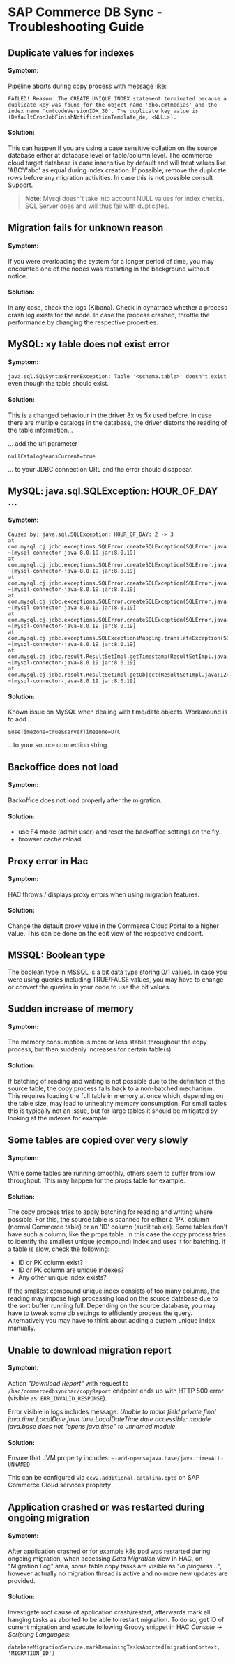 # SAP Commerce DB Sync - Troubleshooting Guide

## Duplicate values for indexes

#### Symptom:

Pipeline aborts during copy process with message like:
```
FAILED! Reason: The CREATE UNIQUE INDEX statement terminated because a duplicate key was found for the object name 'dbo.cmtmedias' and the index name 'cmtcodeVersionIDX_30'. The duplicate key value is (DefaultCronJobFinishNotificationTemplate_de, <NULL>).
```

#### Solution:

This can happen if you are using a case sensitive collation on the source database either at database level or table/column level.
The commerce cloud target database is case insensitive by default and will treat values like 'ABC'/'abc' as equal during index creation.
If possible, remove the duplicate rows before any migration activities. In case this is not possible consult Support.

> **Note**: Mysql doesn't take into account NULL values for index checks. SQL Server does and will thus fail with duplicates.

## Migration fails for unknown reason

#### Symptom:

If you were overloading the system for a longer period of time, you may encounted one of the nodes was restarting in the background without notice.


#### Solution:

In any case, check the logs (Kibana).
Check in dynatrace whether a process crash log exists for the node.
In case the process crashed, throttle the performance by changing the respective properties.


## MySQL: xy table does not exist error

#### Symptom:

`java.sql.SQLSyntaxErrorException: Table '<schema.table>' doesn't exist`
even though the table should exist.

#### Solution:

This is a changed behaviour in the driver 8x vs 5x used before. In case there are multiple catalogs in the database, the driver distorts the reading of the table information...

... add the url parameter 

`nullCatalogMeansCurrent=true`

... to your JDBC connection URL and the error should disappear.

## MySQL: java.sql.SQLException: HOUR_OF_DAY ...

#### Symptom:


```
Caused by: java.sql.SQLException: HOUR_OF_DAY: 2 -> 3
at com.mysql.cj.jdbc.exceptions.SQLError.createSQLException(SQLError.java:129) ~[mysql-connector-java-8.0.19.jar:8.0.19]
at com.mysql.cj.jdbc.exceptions.SQLError.createSQLException(SQLError.java:97) ~[mysql-connector-java-8.0.19.jar:8.0.19]
at com.mysql.cj.jdbc.exceptions.SQLError.createSQLException(SQLError.java:89) ~[mysql-connector-java-8.0.19.jar:8.0.19]
at com.mysql.cj.jdbc.exceptions.SQLError.createSQLException(SQLError.java:63) ~[mysql-connector-java-8.0.19.jar:8.0.19]
at com.mysql.cj.jdbc.exceptions.SQLError.createSQLException(SQLError.java:73) ~[mysql-connector-java-8.0.19.jar:8.0.19]
at com.mysql.cj.jdbc.exceptions.SQLExceptionsMapping.translateException(SQLExceptionsMapping.java:85) ~[mysql-connector-java-8.0.19.jar:8.0.19]
at com.mysql.cj.jdbc.result.ResultSetImpl.getTimestamp(ResultSetImpl.java:903) ~[mysql-connector-java-8.0.19.jar:8.0.19]
at com.mysql.cj.jdbc.result.ResultSetImpl.getObject(ResultSetImpl.java:1243) ~[mysql-connector-java-8.0.19.jar:8.0.19]
```

#### Solution:

Known issue on MySQL when dealing with time/date objects. Workaround is to add...

`&useTimezone=true&serverTimezone=UTC`

...to your source connection string.


## Backoffice does not load

#### Symptom: 

Backoffice does not load properly after the migration.

#### Solution:

- use F4 mode (admin user) and reset the backoffice settings on the fly.
- browser cache reload

## Proxy error in Hac

#### Symptom: 

HAC throws / displays proxy errors when using migration features.

#### Solution:

Change the default proxy value in the Commerce Cloud Portal to a higher value.
This can be done on the edit view of the respective endpoint.

## MSSQL: Boolean type

The boolean type in MSSQL is a bit data type storing 0/1 values.
In case you were using queries including TRUE/FALSE values, you may have to change or convert the queries in your code to use the bit values. 

## Sudden increase of memory

#### Symptom:

The memory consumption is more or less stable throughout the copy process, but then suddenly increases for certain table(s).

#### Solution:

If batching of reading and writing is not possible due to the definition of the source table, the copy process falls back to a non-batched mechanism.
This requires loading the full table in memory at once which, depending on the table size, may lead to unhealthy memory consumption.
For small tables this is typically not an issue, but for large tables it should be mitigated by looking at the indexes for example.

## Some tables are copied over very slowly

#### Symptom:

While some tables are running smoothly, others seem to suffer from low throughput.
This may happen for the props table for example.

#### Solution:

The copy process tries to apply batching for reading and writing where possible.
For this, the source table is scanned for either a 'PK' column (normal Commerce table) or an 'ID' column (audit tables).
Some tables don't have such a column, like the props table. In this case the copy process tries to identify the smallest unique (compound) index and uses it for batching.
If a table is slow, check the following:
- ID or PK column exist?
- ID or PK column are unique indexes?
- Any other unique index exists?

If the smallest compound unique index consists of too many columns, the reading may impose high processing load on the source database due to the sort buffer running full.
Depending on the source database, you may have to tweak some db settings to efficiently process the query.
Alternatively you may have to think about adding a custom unique index manually.

## Unable to download migration report

#### Symptom:

Action _"Download Report"_ with request to `/hac/commercedbsynchac/copyReport` endpoint ends up with HTTP 500 error (visible as: `ERR_INVALID_RESPONSE`).

Error visible in logs includes message: _Unable to make field private final java.time.LocalDate java.time.LocalDateTime.date accessible: module java.base does not "opens java.time" to unnamed module_ 

#### Solution:

Ensure that JVM property includes: `--add-opens=java.base/java.time=ALL-UNNAMED`

This can be configured via `ccv2.additional.catalina.opts` on SAP Commerce Cloud services property

## Application crashed or was restarted during ongoing migration

#### Symptom:

After application crashed or for example k8s pod was restarted during ongoing migration, when accessing _Data Migration_ view in HAC, on "Migration Log" area, some table copy tasks are visible as "_In progress..._", however actually no migration thread is active and no more new updates are provided.

#### Solution:

Investigate root cause of application crash/restart, afterwards mark all hanging tasks as aborted to be able to restart migration. To do so, get ID of current migration and execute following Groovy snippet in HAC _Console_ -> _Scripting Languages_:

`databaseMigrationService.markRemainingTasksAborted(migrationContext, 'MIGRATION_ID')`
